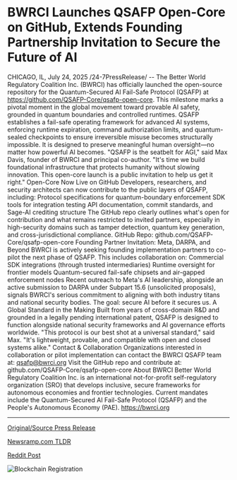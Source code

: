 # BWRCI Launches QSAFP Open-Core on GitHub, Extends Founding Partnership Invitation to Secure the Future of AI

CHICAGO, IL, July 24, 2025 /24-7PressRelease/ -- The Better World Regulatory Coalition Inc. (BWRCI) has officially launched the open-source repository for the Quantum-Secured AI Fail-Safe Protocol (QSAFP) at https://github.com/QSAFP-Core/qsafp-open-core. This milestone marks a pivotal moment in the global movement toward provable AI safety, grounded in quantum boundaries and controlled runtimes.  QSAFP establishes a fail-safe operating framework for advanced AI systems, enforcing runtime expiration, command authorization limits, and quantum-sealed checkpoints to ensure irreversible misuse becomes structurally impossible. It is designed to preserve meaningful human oversight—no matter how powerful AI becomes.  "QSAFP is the seatbelt for AGI," said Max Davis, founder of BWRCI and principal co-author. "It's time we build foundational infrastructure that protects humanity without slowing innovation. This open-core launch is a public invitation to help us get it right."  Open-Core Now Live on GitHub Developers, researchers, and security architects can now contribute to the public layers of QSAFP, including:  Protocol specifications for quantum-boundary enforcement  SDK tools for integration testing  API documentation, commit standards, and Sage-AI crediting structure  The GitHub repo clearly outlines what's open for contribution and what remains restricted to invited partners, especially in high-security domains such as tamper detection, quantum key generation, and cross-jurisdictional compliance.  GitHub Repo: github.com/QSAFP-Core/qsafp-open-core  Founding Partner Invitation: Meta, DARPA, and Beyond BWRCI is actively seeking founding implementation partners to co-pilot the next phase of QSAFP. This includes collaboration on:  Commercial SDK integrations (through trusted intermediaries)  Runtime oversight for frontier models  Quantum-secured fail-safe chipsets and air-gapped enforcement nodes  Recent outreach to Meta's AI leadership, alongside an active submission to DARPA under Subpart 15.6 (unsolicited proposals), signals BWRCI's serious commitment to aligning with both industry titans and national security bodies. The goal: secure AI before it secures us.  A Global Standard in the Making Built from years of cross-domain R&D and grounded in a legally pending international patent, QSAFP is designed to function alongside national security frameworks and AI governance efforts worldwide.  "This protocol is our best shot at a universal standard," said Max. "It's lightweight, provable, and compatible with open and closed systems alike."  Contact & Collaboration Organizations interested in collaboration or pilot implementation can contact the BWRCI QSAFP team at: qsafp@bwrci.org  Visit the GitHub repo and contribute at: github.com/QSAFP-Core/qsafp-open-core  About BWRCI Better World Regulatory Coalition Inc. is an international not-for-profit self-regulatory organization (SRO) that develops inclusive, secure frameworks for autonomous economies and frontier technologies. Current mandates include the Quantum-Secured AI Fail-Safe Protocol (QSAFP) and the People's Autonomous Economy (PAE). https://bwrci.org 

---

[Original/Source Press Release](https://www.24-7pressrelease.com/press-release/525158/bwrci-launches-qsafp-open-core-on-github-extends-founding-partnership-invitation-to-secure-the-future-of-ai)
                    

[Newsramp.com TLDR](https://newsramp.com/curated-news/bwrci-launches-open-source-qsafp-for-quantum-secured-ai-safety/8bba467adacc7961bf77bcd72826ad35) 

 



[Reddit Post](https://www.reddit.com/r/technology_press/comments/1m7xsy3/bwrci_launches_opensource_qsafp_for/) 



![Blockchain Registration](https://cdn.newsramp.app/24-7PressRelease/qrcode/257/24/finefZmX.webp)